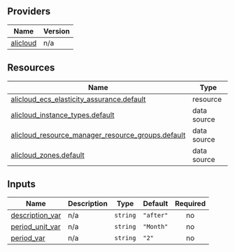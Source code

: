 <!-- BEGIN_TF_DOCS -->
## Providers

| Name | Version |
|------|---------|
| <a name="provider_alicloud"></a> [alicloud](#provider\_alicloud) | n/a |

## Resources

| Name | Type |
|------|------|
| [alicloud_ecs_elasticity_assurance.default](https://registry.terraform.io/providers/hashicorp/alicloud/latest/docs/resources/ecs_elasticity_assurance) | resource |
| [alicloud_instance_types.default](https://registry.terraform.io/providers/hashicorp/alicloud/latest/docs/data-sources/instance_types) | data source |
| [alicloud_resource_manager_resource_groups.default](https://registry.terraform.io/providers/hashicorp/alicloud/latest/docs/data-sources/resource_manager_resource_groups) | data source |
| [alicloud_zones.default](https://registry.terraform.io/providers/hashicorp/alicloud/latest/docs/data-sources/zones) | data source |

## Inputs

| Name | Description | Type | Default | Required |
|------|-------------|------|---------|:--------:|
| <a name="input_description_var"></a> [description\_var](#input\_description\_var) | n/a | `string` | `"after"` | no |
| <a name="input_period_unit_var"></a> [period\_unit\_var](#input\_period\_unit\_var) | n/a | `string` | `"Month"` | no |
| <a name="input_period_var"></a> [period\_var](#input\_period\_var) | n/a | `string` | `"2"` | no |
<!-- END_TF_DOCS -->    